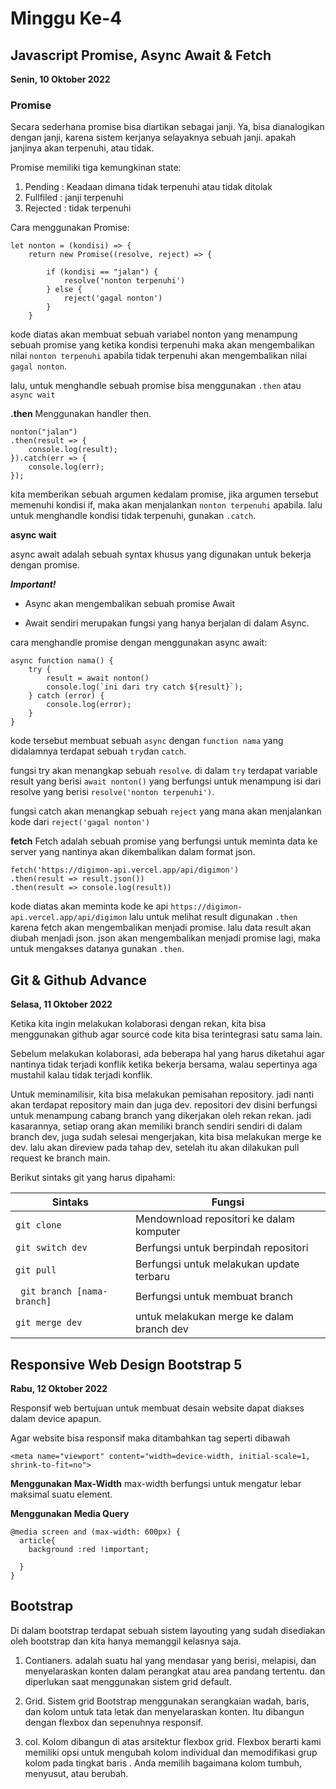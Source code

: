 # Minggu Ke-4

## Javascript Promise, Async Await & Fetch
**Senin, 10 Oktober 2022**

### Promise

Secara sederhana promise bisa diartikan sebagai janji. Ya, bisa dianalogikan dengan janji, karena sistem kerjanya selayaknya sebuah janji. apakah janjinya akan terpenuhi, atau tidak.

Promise memiliki tiga kemungkinan state:

1. Pending : Keadaan dimana tidak terpenuhi atau tidak ditolak
1. Fullfiled : janji terpenuhi
1. Rejected : tidak terpenuhi

Cara menggunakan Promise:

```
let nonton = (kondisi) => {
    return new Promise((resolve, reject) => {

        if (kondisi == "jalan") {
            resolve('nonton terpenuhi')
        } else {
            reject('gagal nonton')
        }
    }
```

kode diatas akan membuat sebuah variabel nonton yang menampung sebuah promise yang ketika kondisi terpenuhi maka akan mengembalikan nilai ```nonton terpenuhi``` apabila tidak terpenuhi akan mengembalikan nilai ``` gagal nonton```.

lalu, untuk menghandle sebuah promise bisa menggunakan ```.then``` atau ```async wait```

**.then**
Menggunakan handler then.

```
nonton("jalan")
.then(result => {
    console.log(result);
}).catch(err => {
    console.log(err);
});
```

kita memberikan sebuah argumen kedalam promise, jika argumen tersebut memenuhi kondisi if, maka akan menjalankan ```nonton terpenuhi``` apabila. lalu untuk menghandle kondisi tidak terpenuhi, gunakan ```.catch```.


**async wait**

async await adalah sebuah syntax khusus yang digunakan untuk bekerja dengan promise.

***Important!***

- Async akan mengembalikan sebuah promise
Await

- Await sendiri merupakan fungsi yang hanya berjalan di dalam Async.

cara menghandle promise dengan menggunakan async await:


```
async function nama() {
    try {
        result = await nonton()
        console.log(`ini dari try catch ${result}`);
    } catch (error) {
        console.log(error);
    }
}
```

kode tersebut membuat sebuah ```async``` dengan ```function nama``` yang didalamnya terdapat sebuah ```try```dan ```catch```.

fungsi try akan menangkap sebuah ```resolve```. di dalam ```try``` terdapat variable result yang berisi ```await nonton()``` yang berfungsi untuk menampung isi dari resolve yang berisi ```resolve('nonton terpenuhi')```.

fungsi catch akan menangkap sebuah ```reject``` yang mana akan menjalankan kode dari ```reject('gagal nonton')```

**fetch**
Fetch adalah sebuah promise yang berfungsi untuk meminta data ke server yang nantinya akan dikembalikan dalam format json.

```
fetch('https://digimon-api.vercel.app/api/digimon')
.then(result => result.json())
.then(result => console.log(result))
```

kode diatas akan meminta kode ke api ```https://digimon-api.vercel.app/api/digimon``` lalu untuk melihat result digunakan ```.then``` karena fetch akan mengembalikan menjadi promise. lalu data result akan diubah menjadi json. json akan mengembalikan menjadi promise lagi, maka untuk mengakses datanya gunakan ```.then```.

## Git & Github Advance
**Selasa, 11 Oktober 2022**

Ketika kita ingin melakukan kolaborasi dengan rekan, kita bisa menggunakan github agar source code kita bisa terintegrasi satu sama lain.

Sebelum melakukan kolaborasi, ada beberapa hal yang harus diketahui agar nantinya tidak terjadi konflik ketika bekerja bersama, walau sepertinya aga mustahil kalau tidak terjadi konflik.

Untuk meminamilisir, kita bisa melakukan pemisahan repository. jadi nanti akan terdapat repository main dan juga dev. repositori dev disini berfungsi untuk menampung cabang branch yang dikerjakan oleh rekan rekan. jadi kasarannya, setiap orang akan memiliki branch sendiri sendiri di dalam branch dev, juga sudah selesai mengerjakan, kita bisa melakukan merge ke dev. lalu akan direview pada tahap dev, setelah itu akan dilakukan pull request ke branch main.

Berikut sintaks git yang harus dipahami:


|Sintaks  |Fungsi  |
|---------|---------|
|```git clone```     | Mendownload repositori ke dalam komputer         |
|```git switch dev```     |Berfungsi untuk berpindah repositori         |
|```git pull```     |Berfungsi untuk melakukan update terbaru         |
|``` git branch [nama-branch]```     |Berfungsi untuk membuat branch         |
|```git merge dev```     |untuk melakukan merge ke dalam branch dev         |

## Responsive Web Design Bootstrap 5
**Rabu, 12 Oktober 2022**

Responsif web bertujuan untuk membuat desain website dapat diakses dalam device apapun.

Agar website bisa responsif maka ditambahkan tag seperti dibawah

```
<meta name="viewport" content="width=device-width, initial-scale=1, shrink-to-fit=no">

```

**Menggunakan Max-Width**
max-width berfungsi untuk mengatur lebar maksimal suatu element.

**Menggunakan Media Query**

```
@media screen and (max-width: 600px) {
  article{
  	background :red !important;
  	
  }
}
```


## Bootstrap

Di dalam bootstrap terdapat sebuah sistem layouting yang sudah disediakan oleh bootstrap dan kita hanya memanggil kelasnya saja.

1. Contianers.
adalah suatu hal yang mendasar yang berisi, melapisi, dan menyelaraskan konten dalam perangkat atau area pandang tertentu. dan diperlukan saat menggunakan sistem grid default.

1. Grid.
Sistem grid Bootstrap menggunakan serangkaian wadah, baris, dan kolom untuk tata letak dan menyelaraskan konten. Itu dibangun dengan flexbox dan sepenuhnya responsif.

1. col.
Kolom dibangun di atas arsitektur flexbox grid. Flexbox berarti kami memiliki opsi untuk mengubah kolom individual dan memodifikasi grup kolom pada tingkat baris . Anda memilih bagaimana kolom tumbuh, menyusut, atau berubah.
